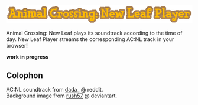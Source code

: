 ![alt text](/app/assets/images/title.png "AC:NL Player")   

Animal Crossing: New Leaf plays its soundtrack according to the time of day.
New Leaf Player streams the corresponding AC:NL track in your browser!   

**work in progress**   

## Colophon
AC:NL soundtrack from [dada_](https://www.reddit.com/r/AnimalCrossing/comments/2f1kyq/fixed_heres_a_download_to_almost_the_entire_acnl/) @ reddit.   
Background image from [rush57](http://rush57.deviantart.com/art/Animal-Crossing-Grass-145470729) @ deviantart.
